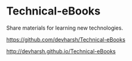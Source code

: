 # Technical-eBooks

Share materials for learning new technologies.

https://github.com/devharsh/Technical-eBooks

http://devharsh.github.io/Technical-eBooks
